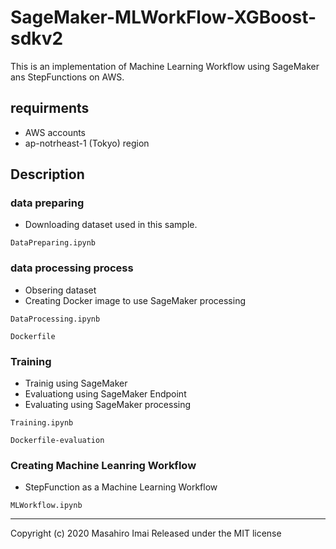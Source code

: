 # SageMaker-MLWorkFlow-XGBoost-sdkv2
This is an implementation of Machine Learning Workflow using SageMaker ans StepFunctions on AWS.

## requirments
- AWS accounts
- ap-notrheast-1 (Tokyo) region

## Description
### data preparing
- Downloading dataset used in this sample.

`DataPreparing.ipynb`

### data processing process

- Obsering dataset
- Creating Docker image to use SageMaker processing

`DataProcessing.ipynb`

`Dockerfile`

### Training

- Trainig using SageMaker
- Evaluationg using SageMaker Endpoint
- Evaluating using SageMaker processing

`Training.ipynb`

`Dockerfile-evaluation`

### Creating Machine Leanring Workflow

- StepFunction as a Machine Learning Workflow

`MLWorkflow.ipynb`

---
Copyright (c) 2020 Masahiro Imai Released under the MIT license